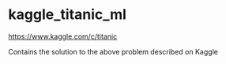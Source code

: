 # kaggle_titanic_ml
https://www.kaggle.com/c/titanic

Contains the solution to the above problem described on Kaggle
